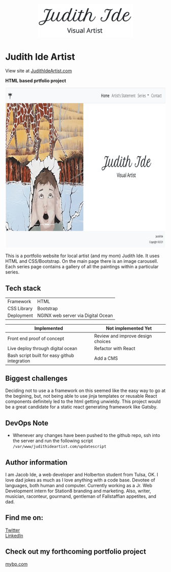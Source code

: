 <p align='center'>
<img src='https://github.com/ihavemadefire/judithideartist/blob/master/judith_logo.png'  width=300 style='align: center'>
</p>

# Judith Ide Artist

View site at [JudithIdeArtist.com](JudithIdeArtist.com)

**HTML based prtfolio project**

<img src='https://github.com/ihavemadefire/judithideartist/blob/master/main_screen_judith.png' height=500>

This is a portfolio website for local artist (and my mom) Judith Ide. It uses HTML and CSS/Bootstrap. On the main page there is an image carousell. Each series page contains a gallery of all the paintings within a particular series. 

## Tech stack        

|           |      |
|-----------|------|
| Framework  | HTML |
| CSS Library | Bootstrap |
| Deployment | NGINX web server via Digital Ocean |


| Implemented | Not implemented Yet |
|-------------|---------------------|
| Front end proof of concept | Review and improve design choices |
| Live deploy through digital ocean| Refactor with React |
| Bash script built for easy github integration | Add a CMS |


## Biggest challenges
Deciding not to use a a framework on this seemed like the easy way to go at the begining, but, not being able to use jinja templates or reusable React components definitely led to the html getting unwieldy. This project would be a great candidate for a static react generating framework like Gatsby.

## DevOps Note
- Whenever any changes have been pushed to the github repo, ssh into the server and run the following script
`/var/www/judithideartist.com/updatescript`

Author information
------------------

I am Jacob Ide, a web developer and Holberton student from Tulsa, OK. I love dad jokes as much as I love anything with a code base. Devotee of languages, both human and computer. Currently working as a Jr. Web Development intern for Station8 branding and marketing. Also, writer, musician, raconteur, gourmand, gentleman of Fallstaffian appetites, and dad. 

Find me on:
-----------
[Twitter ](https://twitter.com/Jacobei6)<br>
[LinkedIn](https://www.linkedin.com/in/jacobide/)

## Check out my forthcoming portfolio project
[mybp.com](https://github.com/ihavemadefire/mybp)
